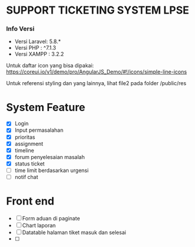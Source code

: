 # SUPPORT TICKETING SYSTEM LPSE

### Info Versi
* Versi Laravel: 5.8.*
* Versi PHP    : ^7.1.3
* Versi XAMPP  : 3.2.2

Untuk daftar icon yang bisa dipakai: https://coreui.io/v1/demo/pro/AngularJS_Demo/#!/icons/simple-line-icons

Untuk referensi styling dan yang lainnya, lihat file2 pada folder /public/res

# System Feature

- [x] Login
- [x] Input permasalahan
- [x] prioritas
- [x] assignment
- [x] timeline
- [x] forum penyelesaian masalah
- [x] status ticket
- [ ] time limit berdasarkan urgensi
- [ ] notif chat

# Front end
- [ ] Form aduan di paginate
- [ ] Chart laporan
- [ ] Datatable halaman tiket masuk dan selesai
- [ ]
